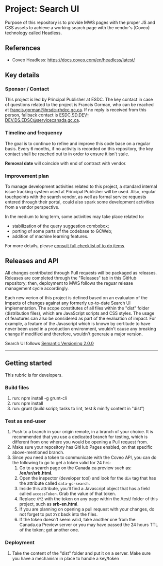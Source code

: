 # Project: Search UI

Purpose of this repository is to provide MWS pages with the proper JS and CSS assets to achieve a working search page with the vendor's (Coveo) technology called Headless.

## References

- Coveo Headless: https://docs.coveo.com/en/headless/latest/

## Key details

### Sponsor / Contact

This project is led by Principal Publisher at ESDC. The key contact in case of questions related to the project is Francis Gorman, who can be reached at francis.gorman@hrsdc-rhdcc.gc.ca. If no reply is received from this person, fallback contact is ESDC.SD.DEV-DEV.DS.EDSC@servicecanada.gc.ca.

### Timeline and frequency

The goal is to continue to refine and improve this code base on a regular basis. Every 6 months, if no activity is recorded on this repository, the key contact shall be reached out to in order to ensure it isn't stale.

**Removal date** will coincide with end of contract with vendor.

### Improvement plan

To manage development activities related to this project, a standard internal issue tracking system used at Principal Publisher will be used. Also, regular touchpoints with the search vendor, as well as formal service requests entered through their portal, could also spark some development activities from a vendor perspective.

In the medium to long term, some activities may take place related to:
- stabilization of the query suggestion combobox;
- porting of some parts of the codebase to GCWeb;
- addition of machine learning features.

For more details, please [consult full checklist of to do items](todo.md).

## Releases and API

All changes contributed through Pull requests will be packaged as releases. Releases are completed through the "Releases" tab in this GitHub repository; then, deployment to MWS follows the reguar release management cycle accordingly.

Each new verion of this project is defined based on an evaluaton of the impacts of changes against any formerly up-to-date Search UI implementation. The scope constitutes of all files within the "dist" folder (distribution files), which are JavaScript scripts and CSS styles. The usage of feautures can also be considered as part of the evaluation of impact. For example, a feature of the Javascript which is known by certitude to have never been used in a production environment, wouldn't cause any breaking change if modified and therefore, wouldn't generate a major version.

Search UI follows [Semantic Versioning 2.0.0](https://semver.org/)

---

## Getting started

This rubric is for developers.

### Build files

1. run: npm install -g grunt-cli
2. run: npm install
3. run: grunt (build script; tasks to lint, test & minify content in "dist")

### Test as end-user

1. Push to a branch in your origin remote, in a branch of your choice. It is recommended that you use a dedicated branch for testing, which is different from one where you would be opening a Pull request from.
2. Make sure your repository has GitHub Pages enabled, on that specific above-mentioned branch.
3. Since you need a token to communicate with the Coveo API, you can do the following to go to get a token valid for 24 hrs:
    1. Go to a search page on the Canada.ca preview such as: **/en/sr/srb.html**.
    2. Open the inspector (developer tool) and look for the `div` tag that has the attribute called `data-gc-search`.
    3. Inside this attribute, you'll find a Javascript object that has a field called `accessToken`. Grab the value of that token.
    4. Replace `XYZ` with the token on any page within the /test/ folder of this project, such as **srb-en.html**.
    5. If you are planning on opening a pull request with your changes, do not forget to put `XYZ` back into the files.
    6. If the token doesn't seem valid, take another one from the Canada.ca Preview server or you may have passed the 24 hours TTL of the token; get another one.

### Deployment

1. Take the content of the "dist" folder and put it on a server. Make sure you have a mechanism in place to handle a key/token
